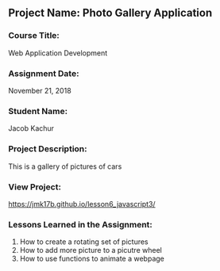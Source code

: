 ## Project Name:  Photo Gallery Application

### Course Title:
Web Application Development

### Assignment Date:  
November 21, 2018

### Student Name:  
Jacob Kachur

### Project Description:
This is a gallery of pictures of cars

### View Project:
https://jmk17b.github.io/lesson6_javascript3/

### Lessons Learned in the Assignment:
1. How to create a rotating set of pictures
2. How to add more picture to a picutre wheel
3. How to use functions to animate a webpage

